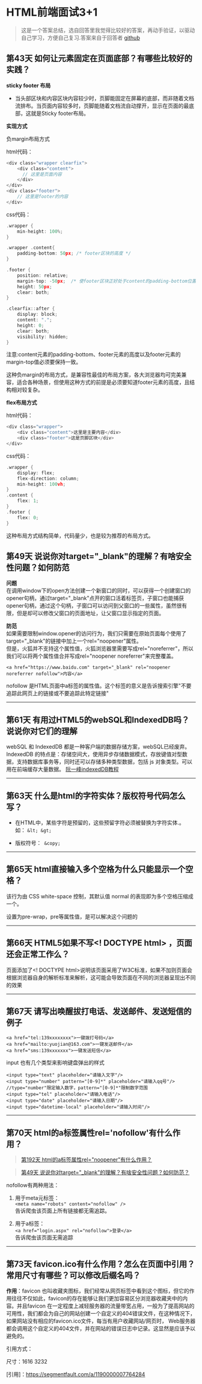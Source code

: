 # HTML前端面试3+1
>这是一个答案总结，选自回答里我觉得比较好的答案，再动手验证，以驱动自己学习，方便自己复习.答案来自于回答者 [github](https://github.com/haizlin/fe-interview/issues/2)
## 第43天 如何让元素固定在页面底部？有哪些比较好的实践？

**sticky footer 布局**  
+ 当头部区块和内容区块内容较少时，页脚能固定在屏幕的底部，而非随着文档流排布。当页面内容较多时，页脚能随着文档流自动撑开，显示在页面的最底部，这就是Sticky footer布局。

**实现方式**  

负margin布局方式  

html代码：
```C
<div class="wrapper clearfix">
    <div class="content">
      // 这里是页面内容
    </div>  
</div>
<div class="footer">
    // 这里是footer的内容
</div>
```
css代码：

```C
.wrapper {
    min-height: 100%;
}

.wrapper .content{
    padding-bottom: 50px; /* footer区块的高度 */
}

.footer {
    position: relative;
    margin-top: -50px;  /* 使footer区块正好处于content的padding-bottom位置 */
    height: 50px;
    clear: both;
}

.clearfix::after {
    display: block;
    content: ".";
    height: 0;
    clear: both;
    visibility: hidden;
}
```

注意:content元素的padding-bottom、footer元素的高度以及footer元素的margin-top值必须要保持一致。

这种负margin的布局方式，是兼容性最佳的布局方案，各大浏览器均可完美兼容，适合各种场景，但使用这种方式的前提是必须要知道footer元素的高度，且结构相对较复杂。


**flex布局方式**  

html代码：

```C
<div class="wrapper">
    <div class="content">这里是主要内容</div>
    <div class="footer">这是页脚区块</div>  
</div>
```
css代码：
```C
.wrapper {
    display: flex;
    flex-direction: column;
    min-height: 100vh;
}
.content {
    flex: 1;
}
.footer {
    flex: 0;
}
```

这种布局方式结构简单，代码量少，也是较为推荐的布局方式。

## 第49天 说说你对target="_blank"的理解？有啥安全性问题？如何防范

**问题**  
在调用window下的open方法创建一个新窗口的同时，可以获得一个创建窗口的opener句柄，通过target="_blank"点开的窗口活着标签页，子窗口也能捕获opener句柄，通过这个句柄，子窗口可以访问到父窗口的一些属性，虽然很有限，但是却可以修改父窗口的页面地址，让父窗口显示指定的页面。

**防范**  
如果需要限制window.opener的访问行为，我们只需要在原始页面每个使用了target="_blank"的链接中加上一个rel="noopener"属性。  
但是，火狐并不支持这个属性值，火狐浏览器里需要写成rel="noreferrer"，所以我们可以将两个属性值合并写成rel="noopener noreferrer"来完整覆盖。

`<a href="https://www.baidu.com" target="_blank" rel="noopener noreferrer nofollow">内容</a>`

nofollow 是HTML页面中a标签的属性值。这个标签的意义是告诉搜索引擎"不要追踪此网页上的链接或不要追踪此特定链接"


---

## 第61天 有用过HTML5的webSQL和IndexedDB吗？说说你对它们的理解

webSQL 和 IndexedDB 都是一种客户端的数据存储方案，webSQL已经废弃。IndexedDB 的特点是：存储空间大，使用异步存储数据模式，存放键值对型数据，支持数据库事务等，同时还可以存储多种类型数据，包括 js 对象类型。可以用在前端缓存大量数据。
 [阮一峰indexedDB教程](http://www.ruanyifeng.com/blog/2018/07/indexeddb.html)

 ---
 ## 第63天 什么是html的字符实体？版权符号代码怎么写？


 + 在HTML中，某些字符是预留的，这些预留字符必须被替换为字符实体.。 如： `&lt; &gt;`  

+ 版权符号：` &copy;`

---

## 第65天 html直接输入多个空格为什么只能显示一个空格？

该行为由 CSS white-space 控制，其默认值 normal 的表现即为多个空格压缩成一个。

设置为pre-wrap，pre等属性值，是可以解决这个问题的

---

## 第66天 HTML5如果不写<! DOCTYPE html> ，页面还会正常工作么？

页面添加了<! DOCTYPE html>说明该页面采用了W3C标准，如果不加则页面会根据浏览器自身的解析标准来解析，这可能会导致页面在不同的浏览器呈现出不同的效果

---

## 第67天 请写出唤醒拔打电话、发送邮件、发送短信的例子

```
<a href="tel:139xxxxxxxx">一键拨打号码</a>
<a href="mailto:yuojian@163.com">一键发送邮件</a>
<a href="sms:139xxxxxxx">一键发送短信</a>
```

 input 也有几个类型来影响键盘弹出的样式

```
<input type="text" placeholder="请输入文字"/>
<input type="number" pattern="[0-9]*" placeholder="请输入qq号"/>
//type="number"限定输入数字，pattern="[0-9]*"限制数字范围
<input type="tel" placeholder="请输入电话"/>
<input type="date" placeholder="请输入日期"/>
<input type="datetime-local" placeholder="请输入时间"/>
```

---

## 第70天 html的a标签属性rel='nofollow'有什么作用？

>  [第192天 html的a标签属性rel="noopener"有什么作用？](https://github.com/haizlin/fe-interview/issues/1436)  

>[第49天 说说你对target="_blank"的理解？有啥安全性问题？如何防范？](https://github.com/haizlin/fe-interview/issues/185)

nofollow有两种用法：  
1. 用于meta元标签：  
`<meta name="robots" content="nofollow" />`  
告诉爬虫该页面上所有链接都无需追踪。  

2. 用于a标签：  
`<a href="login.aspx" rel="nofollow">登录</a>`  
告诉爬虫该页面无需追踪

---

## 第73天 favicon.ico有什么作用？怎么在页面中引用？常用尺寸有哪些？可以修改后缀名吗？

**作用**：favicon 也叫收藏夹图标，我们经常从网页标签中看到这个图标，但它的作用往往不仅如此，favicon的存在能够让我们更加容易区分浏览器收藏夹中的内容。并且favicon 在一定程度上减轻服务器的流量带宽占用，一般为了提高网站的可用性，我们都会为自己的网站创建一个自定义的404错误文件，在这种情况下，如果网站没有相应的favicon.ico文件，每当有用户收藏网站/网页时， Web服务器都会调用这个自定义的404文件，并在网站的错误日志中记录。这显然是应该予以避免的。

引用方式：

尺寸：1616 3232

[引用]：https://segmentfault.com/a/1190000007764284
